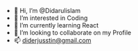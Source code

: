 - 👋 Hi, I’m @Didarulislam
- 👀 I’m interested in Coding
- 🌱 I’m currently learning React
- 💞️ I’m looking to collaborate on my Profile
- 📫 diderjusstin@gmail.com

<!---
Didarulislam-Ai/Didarulislam-Ai is a ✨ special ✨ repository because its `README.md` (this file) appears on your GitHub profile.
You can click the Preview link to take a look at your changes.
--->
